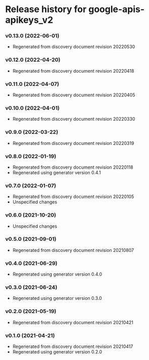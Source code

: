 # Release history for google-apis-apikeys_v2

### v0.13.0 (2022-06-01)

* Regenerated from discovery document revision 20220530

### v0.12.0 (2022-04-20)

* Regenerated from discovery document revision 20220418

### v0.11.0 (2022-04-07)

* Regenerated from discovery document revision 20220405

### v0.10.0 (2022-04-01)

* Regenerated from discovery document revision 20220330

### v0.9.0 (2022-03-22)

* Regenerated from discovery document revision 20220319

### v0.8.0 (2022-01-19)

* Regenerated from discovery document revision 20220118
* Regenerated using generator version 0.4.1

### v0.7.0 (2022-01-07)

* Regenerated from discovery document revision 20220105
* Unspecified changes

### v0.6.0 (2021-10-20)

* Unspecified changes

### v0.5.0 (2021-09-01)

* Regenerated from discovery document revision 20210807

### v0.4.0 (2021-06-29)

* Regenerated using generator version 0.4.0

### v0.3.0 (2021-06-24)

* Regenerated using generator version 0.3.0

### v0.2.0 (2021-05-19)

* Regenerated from discovery document revision 20210421

### v0.1.0 (2021-04-21)

* Regenerated from discovery document revision 20210417
* Regenerated using generator version 0.2.0

